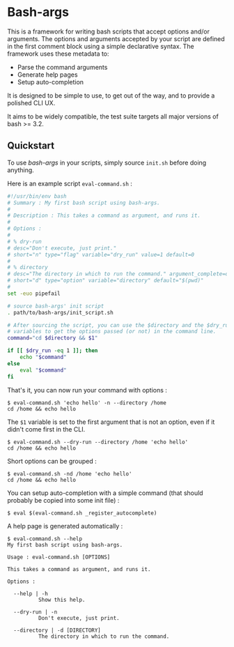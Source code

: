 Bash-args
=========

This is a framework for writing bash scripts that accept options and/or
arguments. The options and arguments accepted by your script are defined in the
first comment block using a simple declarative syntax. The framework uses these
metadata to:

- Parse the command arguments
- Generate help pages
- Setup auto-completion

It is designed to be simple to use, to get out of the way, and to provide a
polished CLI UX.

It aims to be widely compatible, the test suite targets all major versions of
bash >= 3.2.

Quickstart
----------

To use _bash-args_ in your scripts, simply source `init.sh` before doing
anything.

Here is an example script `eval-command.sh` :

```bash
#!/usr/bin/env bash
# Summary : My first bash script using bash-args.
#
# Description : This takes a command as argument, and runs it.
#
# Options :
#
# % dry-run
# desc="Don't execute, just print."
# short="n" type="flag" variable="dry_run" value=1 default=0
#
# % directory
# desc="The directory in which to run the command." argument_complete=directory
# short="d" type="option" variable="directory" default="$(pwd)"
#
set -euo pipefail

# source bash-args' init script
. path/to/bash-args/init_script.sh

# After sourcing the script, you can use the $directory and the $dry_run
# variables to get the options passed (or not) in the command line.
command="cd $directory && $1"

if [[ $dry_run -eq 1 ]]; then
    echo "$command"
else
    eval "$command"
fi
```

That's it, you can now run your command with options :

```
$ eval-command.sh 'echo hello' -n --directory /home
cd /home && echo hello
```

The `$1` variable is set to the first argument that is not an option, even if it
didn't come first in the CLI.

```
$ eval-command.sh --dry-run --directory /home 'echo hello'
cd /home && echo hello
```
Short options can be grouped :

```
$ eval-command.sh -nd /home 'echo hello'
cd /home && echo hello
```

You can setup auto-completion with a simple command (that should probably be
copied into some init file) :

```
$ eval $(eval-command.sh _register_autocomplete)
```

A help page is generated automatically :

```
$ eval-command.sh --help
My first bash script using bash-args.

Usage : eval-command.sh [OPTIONS]

This takes a command as argument, and runs it.

Options :

  --help | -h
          Show this help.

  --dry-run | -n
          Don't execute, just print.

  --directory | -d [DIRECTORY]
          The directory in which to run the command.
```
